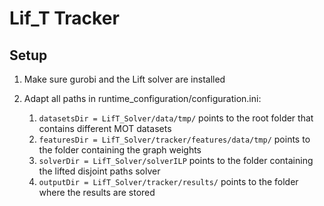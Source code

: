 # Lif_T Tracker 

## Setup

1. Make sure gurobi and the Lift solver are installed 

2. Adapt all paths in runtime_configuration/configuration.ini:
	1. `datasetsDir = LifT_Solver/data/tmp/` points to the root folder that contains different MOT datasets
	2. `featuresDir = LifT_Solver/tracker/features/data/tmp/` points to the folder containing the graph weights
	3. `solverDir = LifT_Solver/solverILP` points to the folder containing the lifted disjoint paths solver
	4. `outputDir = LifT_Solver/tracker/results/` points to the folder where the results are stored


